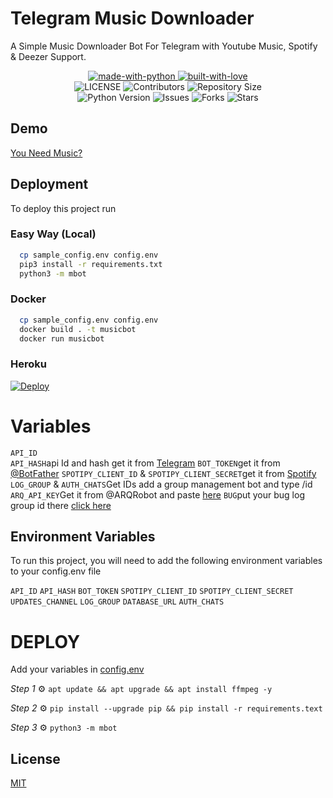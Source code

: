 
# Telegram Music Downloader
A Simple Music Downloader Bot For Telegram with Youtube Music, Spotify & Deezer Support.

<p align="center">
    <a href="https://python.org">
        <img src="http://forthebadge.com/images/badges/made-with-python.svg" alt="made-with-python">
    </a>
    <a href="https://GitHub.com/rozari0">
        <img src="http://ForTheBadge.com/images/badges/built-with-love.svg" alt="built-with-love">
    </a> <br>
    <img src="https://img.shields.io/github/license/rozari0/MusicDownloader?style=for-the-badge&logo=appveyor" alt="LICENSE">
    <img src="https://img.shields.io/github/contributors/rozari0/MusicDownloader?style=for-the-badge&logo=appveyor" alt="Contributors">
    <img src="https://img.shields.io/github/repo-size/rozari0/MusicDownloader?style=for-the-badge&logo=appveyor" alt="Repository Size"> <br>
    <img src="https://img.shields.io/badge/python-3.9-green?style=for-the-badge&logo=appveyor" alt="Python Version">
    <img src="https://img.shields.io/github/issues/rozari0/MusicDownloader?style=for-the-badge&logo=appveyor" alt="Issues">
    <img src="https://img.shields.io/github/forks/rozari0/MusicDownloader?style=for-the-badge&logo=appveyor" alt="Forks">
    <img src="https://img.shields.io/github/stars/rozari0/MusicDownloader?style=for-the-badge&logo=appveyor" alt="Stars">
</p>



## Demo

[You Need Music?](https://t.me/NeedMusicRobot)


## Deployment

To deploy this project run

### Easy Way (Local)
```bash
  cp sample_config.env config.env
  pip3 install -r requirements.txt
  python3 -m mbot
```

### Docker
```bash
  cp sample_config.env config.env
  docker build . -t musicbot
  docker run musicbot
```
### Heroku
[![Deploy](https://www.herokucdn.com/deploy/button.svg)](https://dashboard.heroku.com/new?template=https://github.com/rozari0/MusicDownloader/)

# Variables

`API_ID`  
`API_HASH`api Id and hash get it from  [Telegram](https://my.telegram.org)
`BOT_TOKEN`get it from [@BotFather](https://t.me/BotFather)
`SPOTIPY_CLIENT_ID` &
`SPOTIPY_CLIENT_SECRET`get it from [Spotify](https://developers.spotify.com)
`LOG_GROUP` &
`AUTH_CHATS`Get IDs add a group management bot and type /id
`ARQ_API_KEY`Get it from @ARQRobot and paste [here](https://github.com/Masterolic/Spotify-Downloader/blob/38dcc1788a55542ae6ef686f78e644f312faefde/mbot/__init__.py#L61)
`BUG`put your bug log group id there [click here](https://github.com/Masterolic/Spotify-Downloader/blob/9b718abd57474b9e8d1f0bdade92aae2da6e2e53/mbot/utils/mainhelper.py#L29)

## Environment Variables

To run this project, you will need to add the following environment variables to your config.env file

`API_ID`
`API_HASH`
`BOT_TOKEN`
`SPOTIPY_CLIENT_ID`
`SPOTIPY_CLIENT_SECRET`
`UPDATES_CHANNEL`
`LOG_GROUP`
`DATABASE_URL`
`AUTH_CHATS`

# DEPLOY

Add your variables in [config.env](https://github.com/Masterolic/Spotify-repo/blob/4d98480ec837325d38eedd20886a748c5d6fa598/config.env#L12)

*Step 1* ⚙️ `apt update && apt upgrade && apt install ffmpeg -y `

*Step 2* ⚙️ `pip install --upgrade pip && pip install -r requirements.text`

*Step 3* ⚙️ `python3 -m mbot`

## License

[MIT](https://choosealicense.com/licenses/mit/)

